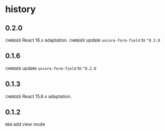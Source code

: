 # history

## 0.2.0

`CHANGED` React 16.x adaptation.
`CHANGED` update `uxcore-form-field` to `^0.3.0`

## 0.1.6

`CHANGED` update `uxcore-form-field` to `^0.2.0`

## 0.1.3

`CHANGED` React 15.6.x adaptation.

## 0.1.2

`NEW` add view mode